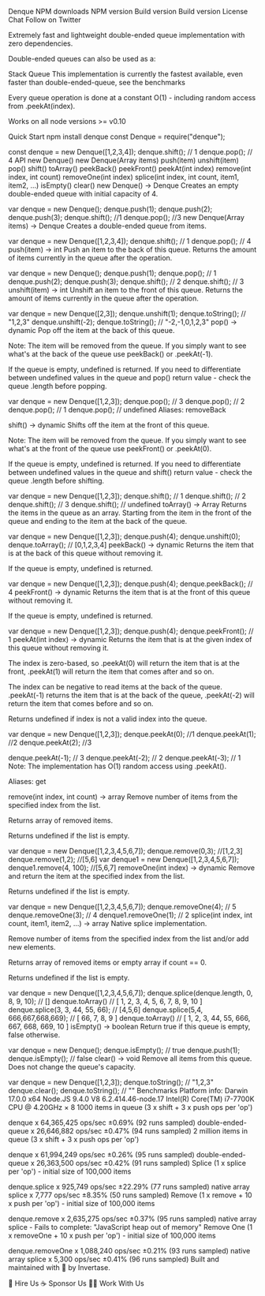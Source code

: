 

Denque
NPM downloads NPM version Build version Build version License Chat Follow on Twitter

Extremely fast and lightweight double-ended queue implementation with zero dependencies.

Double-ended queues can also be used as a:

Stack
Queue
This implementation is currently the fastest available, even faster than double-ended-queue, see the benchmarks

Every queue operation is done at a constant O(1) - including random access from .peekAt(index).

Works on all node versions >= v0.10

Quick Start
npm install denque
const Denque = require("denque");

const denque = new Denque([1,2,3,4]);
denque.shift(); // 1
denque.pop(); // 4
API
new Denque()
new Denque(Array items)
push(item)
unshift(item)
pop()
shift()
toArray()
peekBack()
peekFront()
peekAt(int index)
remove(int index, int count)
removeOne(int index)
splice(int index, int count, item1, item2, ...)
isEmpty()
clear()
new Denque() -> Denque
Creates an empty double-ended queue with initial capacity of 4.

var denque = new Denque();
denque.push(1);
denque.push(2);
denque.push(3);
denque.shift(); //1
denque.pop(); //3
new Denque(Array items) -> Denque
Creates a double-ended queue from items.

var denque = new Denque([1,2,3,4]);
denque.shift(); // 1
denque.pop(); // 4
push(item) -> int
Push an item to the back of this queue. Returns the amount of items currently in the queue after the operation.

var denque = new Denque();
denque.push(1);
denque.pop(); // 1
denque.push(2);
denque.push(3);
denque.shift(); // 2
denque.shift(); // 3
unshift(item) -> int
Unshift an item to the front of this queue. Returns the amount of items currently in the queue after the operation.

var denque = new Denque([2,3]);
denque.unshift(1);
denque.toString(); // "1,2,3"
denque.unshift(-2);
denque.toString(); // "-2,-1,0,1,2,3"
pop() -> dynamic
Pop off the item at the back of this queue.

Note: The item will be removed from the queue. If you simply want to see what's at the back of the queue use peekBack() or .peekAt(-1).

If the queue is empty, undefined is returned. If you need to differentiate between undefined values in the queue and pop() return value - check the queue .length before popping.

var denque = new Denque([1,2,3]);
denque.pop(); // 3
denque.pop(); // 2
denque.pop(); // 1
denque.pop(); // undefined
Aliases: removeBack

shift() -> dynamic
Shifts off the item at the front of this queue.

Note: The item will be removed from the queue. If you simply want to see what's at the front of the queue use peekFront() or .peekAt(0).

If the queue is empty, undefined is returned. If you need to differentiate between undefined values in the queue and shift() return value - check the queue .length before shifting.

var denque = new Denque([1,2,3]);
denque.shift(); // 1
denque.shift(); // 2
denque.shift(); // 3
denque.shift(); // undefined
toArray() -> Array
Returns the items in the queue as an array. Starting from the item in the front of the queue and ending to the item at the back of the queue.

var denque = new Denque([1,2,3]);
denque.push(4);
denque.unshift(0);
denque.toArray(); // [0,1,2,3,4]
peekBack() -> dynamic
Returns the item that is at the back of this queue without removing it.

If the queue is empty, undefined is returned.

var denque = new Denque([1,2,3]);
denque.push(4);
denque.peekBack(); // 4
peekFront() -> dynamic
Returns the item that is at the front of this queue without removing it.

If the queue is empty, undefined is returned.

var denque = new Denque([1,2,3]);
denque.push(4);
denque.peekFront(); // 1
peekAt(int index) -> dynamic
Returns the item that is at the given index of this queue without removing it.

The index is zero-based, so .peekAt(0) will return the item that is at the front, .peekAt(1) will return the item that comes after and so on.

The index can be negative to read items at the back of the queue. .peekAt(-1) returns the item that is at the back of the queue, .peekAt(-2) will return the item that comes before and so on.

Returns undefined if index is not a valid index into the queue.

var denque = new Denque([1,2,3]);
denque.peekAt(0); //1
denque.peekAt(1); //2
denque.peekAt(2); //3

denque.peekAt(-1); // 3
denque.peekAt(-2); // 2
denque.peekAt(-3); // 1
Note: The implementation has O(1) random access using .peekAt().

Aliases: get

remove(int index, int count) -> array
Remove number of items from the specified index from the list.

Returns array of removed items.

Returns undefined if the list is empty.

var denque = new Denque([1,2,3,4,5,6,7]);
denque.remove(0,3); //[1,2,3]
denque.remove(1,2); //[5,6]
var denque1 = new Denque([1,2,3,4,5,6,7]);
denque1.remove(4, 100); //[5,6,7]
removeOne(int index) -> dynamic
Remove and return the item at the specified index from the list.

Returns undefined if the list is empty.

var denque = new Denque([1,2,3,4,5,6,7]);
denque.removeOne(4); // 5
denque.removeOne(3); // 4
denque1.removeOne(1); // 2
splice(int index, int count, item1, item2, ...) -> array
Native splice implementation.

Remove number of items from the specified index from the list and/or add new elements.

Returns array of removed items or empty array if count == 0.

Returns undefined if the list is empty.

var denque = new Denque([1,2,3,4,5,6,7]);
denque.splice(denque.length, 0, 8, 9, 10); // []
denque.toArray() // [ 1, 2, 3, 4, 5, 6, 7, 8, 9, 10 ]
denque.splice(3, 3, 44, 55, 66); // [4,5,6]
denque.splice(5,4, 666,667,668,669); // [ 66, 7, 8, 9 ]
denque.toArray() // [ 1, 2, 3, 44, 55, 666, 667, 668, 669, 10 ]
isEmpty() -> boolean
Return true if this queue is empty, false otherwise.

var denque = new Denque();
denque.isEmpty(); // true
denque.push(1);
denque.isEmpty(); // false
clear() -> void
Remove all items from this queue. Does not change the queue's capacity.

var denque = new Denque([1,2,3]);
denque.toString(); // "1,2,3"
denque.clear();
denque.toString(); // ""
Benchmarks
Platform info:
Darwin 17.0.0 x64
Node.JS 9.4.0
V8 6.2.414.46-node.17
Intel(R) Core(TM) i7-7700K CPU @ 4.20GHz × 8
1000 items in queue
(3 x shift + 3 x push ops per 'op')

denque x 64,365,425 ops/sec ±0.69% (92 runs sampled)
double-ended-queue x 26,646,882 ops/sec ±0.47% (94 runs sampled)
2 million items in queue
(3 x shift + 3 x push ops per 'op')

denque x 61,994,249 ops/sec ±0.26% (95 runs sampled)
double-ended-queue x 26,363,500 ops/sec ±0.42% (91 runs sampled)
Splice
(1 x splice per 'op') - initial size of 100,000 items

denque.splice x 925,749 ops/sec ±22.29% (77 runs sampled)
native array splice x 7,777 ops/sec ±8.35% (50 runs sampled)
Remove
(1 x remove + 10 x push per 'op') - initial size of 100,000 items

denque.remove x 2,635,275 ops/sec ±0.37% (95 runs sampled)
native array splice - Fails to complete: "JavaScript heap out of memory"
Remove One
(1 x removeOne + 10 x push per 'op') - initial size of 100,000 items

denque.removeOne x 1,088,240 ops/sec ±0.21% (93 runs sampled)
native array splice x 5,300 ops/sec ±0.41% (96 runs sampled)
Built and maintained with 💛 by Invertase.

💼 Hire Us
☕️ Sponsor Us
👩‍💻 Work With Us